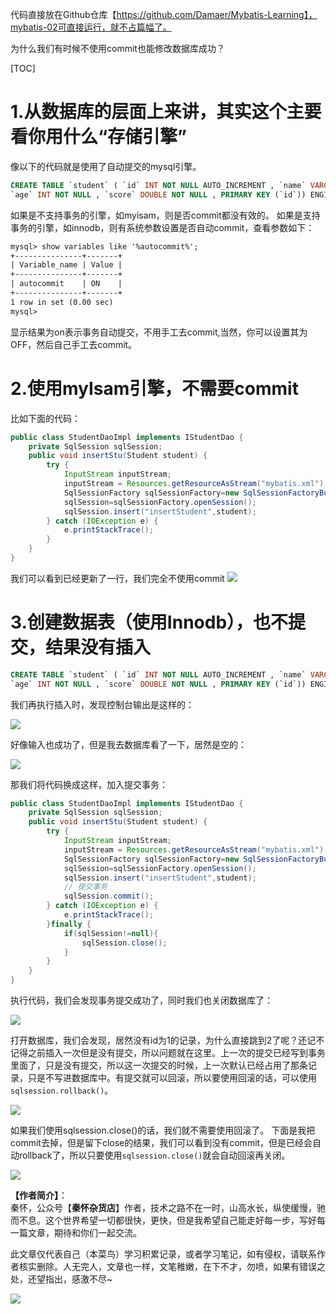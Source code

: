 代码直接放在Github仓库【https://github.com/Damaer/Mybatis-Learning】，mybatis-02可直接运行，就不占篇幅了。

为什么我们有时候不使用commit也能修改数据库成功？

[TOC]
# 1.从数据库的层面上来讲，其实这个主要看你用什么“存储引擎”
像以下的代码就是使用了自动提交的mysql引擎。
```sql
CREATE TABLE `student` ( `id` INT NOT NULL AUTO_INCREMENT , `name` VARCHAR(20) NOT NULL , 
`age` INT NOT NULL , `score` DOUBLE NOT NULL , PRIMARY KEY (`id`)) ENGINE = MyISAM; 
```
如果是不支持事务的引擎，如myisam，则是否commit都没有效的。
如果是支持事务的引擎，如innodb，则有系统参数设置是否自动commit，查看参数如下：
```xml
mysql> show variables like '%autocommit%';
+---------------+-------+
| Variable_name | Value |
+---------------+-------+
| autocommit    | ON    |
+---------------+-------+
1 row in set (0.00 sec)
mysql>
```
显示结果为on表示事务自动提交，不用手工去commit,当然，你可以设置其为OFF，然后自己手工去commit。
# 2.使用myIsam引擎，不需要commit

比如下面的代码：
``` java
public class StudentDaoImpl implements IStudentDao {
    private SqlSession sqlSession;
	public void insertStu(Student student) {
		try {
			InputStream inputStream;
			inputStream = Resources.getResourceAsStream("mybatis.xml");
			SqlSessionFactory sqlSessionFactory=new SqlSessionFactoryBuilder().build(inputStream);
			sqlSession=sqlSessionFactory.openSession();
			sqlSession.insert("insertStudent",student);
		} catch (IOException e) {
			e.printStackTrace();
		}
	}
}
```
我们可以看到已经更新了一行，我们完全不使用commit
![](http://markdownpicture.oss-cn-qingdao.aliyuncs.com/18-5-31/43350162.jpg)
# 3.创建数据表（使用Innodb），也不提交，结果没有插入

``` sql
CREATE TABLE `student` ( `id` INT NOT NULL AUTO_INCREMENT , `name` VARCHAR(20) NOT NULL , 
`age` INT NOT NULL , `score` DOUBLE NOT NULL , PRIMARY KEY (`id`)) ENGINE = Innodb; 
```
我们再执行插入时，发现控制台输出是这样的：

![](http://markdownpicture.oss-cn-qingdao.aliyuncs.com/18-5-31/90272953.jpg)

好像输入也成功了，但是我去数据库看了一下，居然是空的：

![](http://markdownpicture.oss-cn-qingdao.aliyuncs.com/18-5-31/12018810.jpg)

那我们将代码换成这样，加入提交事务：
``` java
public class StudentDaoImpl implements IStudentDao {
    private SqlSession sqlSession;
	public void insertStu(Student student) {
		try {
			InputStream inputStream;
			inputStream = Resources.getResourceAsStream("mybatis.xml");
			SqlSessionFactory sqlSessionFactory=new SqlSessionFactoryBuilder().build(inputStream);
			sqlSession=sqlSessionFactory.openSession();
			sqlSession.insert("insertStudent",student);
			// 提交事务
			sqlSession.commit();
		} catch (IOException e) {
			e.printStackTrace();
		}finally {
		    if(sqlSession!=null){
		        sqlSession.close();
            }
        }
	}
}
```
执行代码，我们会发现事务提交成功了，同时我们也关闭数据库了：

![](http://markdownpicture.oss-cn-qingdao.aliyuncs.com/18-6-2/73693242.jpg)

打开数据库，我们会发现，居然没有id为1的记录，为什么直接跳到2了呢？还记不记得之前插入一次但是没有提交，所以问题就在这里。上一次的提交已经写到事务里面了，只是没有提交，所以这一次提交的时候，上一次默认已经占用了那条记录，只是不写进数据库中。有提交就可以回滚，所以要使用回滚的话，可以使用`sqlsession.rollback()`。

![](http://markdownpicture.oss-cn-qingdao.aliyuncs.com/18-6-2/19062569.jpg)

如果我们使用sqlsession.close()的话，我们就不需要使用回滚了。
下面是我把commit去掉，但是留下close的结果，我们可以看到没有commit，但是已经会自动rollback了，所以只要使用`sqlsession.close()`就会自动回滚再关闭。

![](http://markdownpicture.oss-cn-qingdao.aliyuncs.com/18-6-2/80015665.jpg)

**【作者简介】**：  
秦怀，公众号【**秦怀杂货店**】作者，技术之路不在一时，山高水长，纵使缓慢，驰而不息。这个世界希望一切都很快，更快，但是我希望自己能走好每一步，写好每一篇文章，期待和你们一起交流。

此文章仅代表自己（本菜鸟）学习积累记录，或者学习笔记，如有侵权，请联系作者核实删除。人无完人，文章也一样，文笔稚嫩，在下不才，勿喷，如果有错误之处，还望指出，感激不尽~ 


![](https://markdownpicture.oss-cn-qingdao.aliyuncs.com/blog/20201012000828.png)